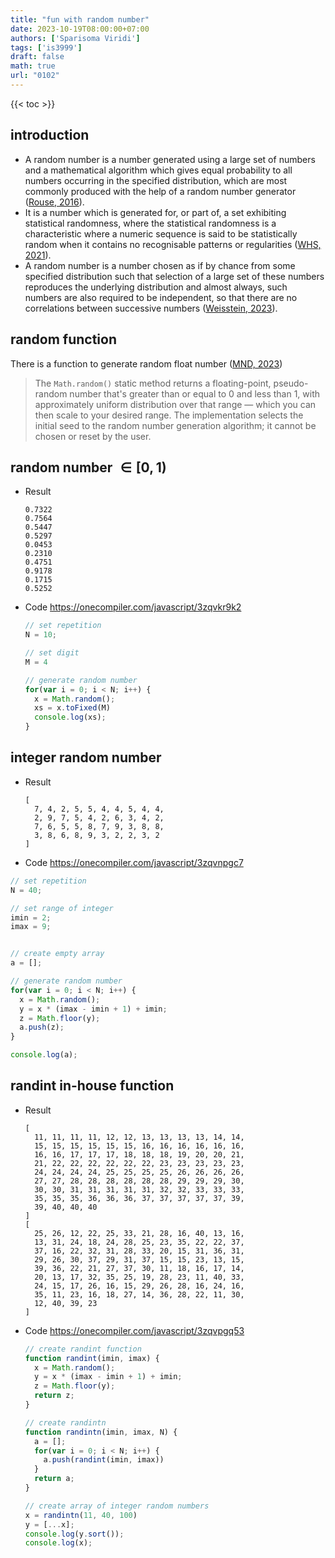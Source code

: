 ```yaml
---
title: "fun with random number"
date: 2023-10-19T08:00:00+07:00
authors: ['Sparisoma Viridi']
tags: ['is3999']
draft: false
math: true
url: "0102"
---
```

{{< toc >}}


## introduction
+ A random number is a number generated using a large set of numbers and a mathematical algorithm which gives equal probability to all numbers occurring in the specified distribution, which are most commonly produced with the help of a random number generator ([Rouse, 2016](https://www.techopedia.com/definition/31706/random-number)).
+ It is a number which is generated for, or part of, a set exhibiting statistical randomness, where the statistical randomness is a characteristic where a numeric sequence is said to be statistically random when it contains no recognisable patterns or regularities ([WHS, 2021](http://whs-blogs.co.uk/teaching/what-is-a-random-number-and-what-is-the-random-number-generator/)).
+ A random number is a number chosen as if by chance from some specified distribution such that selection of a large set of these numbers reproduces the underlying distribution and almost always, such numbers are also required to be independent, so that there are no correlations between successive numbers
([Weisstein, 2023](https://mathworld.wolfram.com/RandomNumber.html)).


## random function
There is a function to generate random float number ([MND, 2023](https://developer.mozilla.org/en-US/docs/Web/JavaScript/Reference/Global_Objects/Math/random?retiredLocale=de))
> The `Math.random()` static method returns a floating-point, pseudo-random number that's greater than or equal to 0 and less than 1, with approximately uniform distribution over that range — which you can then scale to your desired range. The implementation selects the initial seed to the random number generation algorithm; it cannot be chosen or reset by the user.


## random number $\in [0, 1)$
+ Result
  ```
  0.7322
  0.7564
  0.5447
  0.5297
  0.0453
  0.2310
  0.4751
  0.9178
  0.1715
  0.5252
  ```
+ Code https://onecompiler.com/javascript/3zqvkr9k2
  ```js
  // set repetition
  N = 10;

  // set digit
  M = 4

  // generate random number
  for(var i = 0; i < N; i++) {
    x = Math.random();
    xs = x.toFixed(M)
    console.log(xs);
  }

  ```


## integer random number
+ Result
  ```
  [
    7, 4, 2, 5, 5, 4, 4, 5, 4, 4,
    2, 9, 7, 5, 4, 2, 6, 3, 4, 2,
    7, 6, 5, 5, 8, 7, 9, 3, 8, 8,
    3, 8, 6, 8, 9, 3, 2, 2, 3, 2
  ]
  ```
+ Code https://onecompiler.com/javascript/3zqvnpgc7
```js
// set repetition
N = 40;

// set range of integer
imin = 2;
imax = 9;


// create empty array
a = [];

// generate random number
for(var i = 0; i < N; i++) {
  x = Math.random();
  y = x * (imax - imin + 1) + imin;
  z = Math.floor(y);
  a.push(z);
}

console.log(a);
```


## randint in-house function
+ Result
  ```
  [
    11, 11, 11, 11, 12, 12, 13, 13, 13, 13, 14, 14,
    15, 15, 15, 15, 15, 15, 16, 16, 16, 16, 16, 16,
    16, 16, 17, 17, 17, 18, 18, 18, 19, 20, 20, 21,
    21, 22, 22, 22, 22, 22, 22, 23, 23, 23, 23, 23,
    24, 24, 24, 24, 25, 25, 25, 25, 26, 26, 26, 26,
    27, 27, 28, 28, 28, 28, 28, 28, 29, 29, 29, 30,
    30, 30, 31, 31, 31, 31, 31, 32, 32, 33, 33, 33,
    35, 35, 35, 36, 36, 36, 37, 37, 37, 37, 37, 39,
    39, 40, 40, 40
  ]
  [
    25, 26, 12, 22, 25, 33, 21, 28, 16, 40, 13, 16,
    13, 31, 24, 18, 24, 28, 25, 23, 35, 22, 22, 37,
    37, 16, 22, 32, 31, 28, 33, 20, 15, 31, 36, 31,
    29, 26, 30, 37, 29, 31, 37, 15, 15, 23, 13, 15,
    39, 36, 22, 21, 27, 37, 30, 11, 18, 16, 17, 14,
    20, 13, 17, 32, 35, 25, 19, 28, 23, 11, 40, 33,
    24, 15, 17, 26, 16, 15, 29, 26, 28, 16, 24, 16,
    35, 11, 23, 16, 18, 27, 14, 36, 28, 22, 11, 30,
    12, 40, 39, 23
  ]
  ```
+ Code https://onecompiler.com/javascript/3zqvpgq53
  ```js
  // create randint function
  function randint(imin, imax) {
    x = Math.random();
    y = x * (imax - imin + 1) + imin;
    z = Math.floor(y);
    return z;
  }

  // create randintn
  function randintn(imin, imax, N) {
    a = [];
    for(var i = 0; i < N; i++) {
      a.push(randint(imin, imax))
    }
    return a;
  }

  // create array of integer random numbers
  x = randintn(11, 40, 100)
  y = [...x];
  console.log(y.sort());
  console.log(x);
  ```
